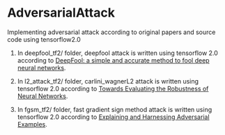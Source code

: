 # AdversarialAttack
Implementing adversarial attack according to original papers and source code using tensorflow2.0 

1. In deepfool_tf2/ folder, deepfool attack is written using tensorflow 2.0 according to [DeepFool: a simple and accurate method to fool deep neural networks](https://arxiv.org/abs/1511.04599).

2. In l2_attack_tf2/ folder, carlini_wagnerL2 attack is written using tensorflow 2.0 according to [Towards Evaluating the Robustness of Neural Networks](https://arxiv.org/abs/1608.04644).

3. In fgsm_tf2/ folder, fast gradient sign method attack is written using tensorflow 2.0 according to [Explaining and Harnessing Adversarial Examples](https://arxiv.org/abs/1412.6572).